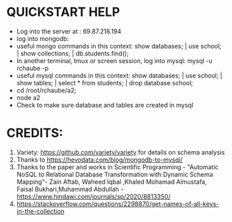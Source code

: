 
# QUICKSTART HELP
- Log into the server at : 69.87.218.194 
- log into mongodb:
- useful mongo commands in this context: show databases; | use school; | show collections; | db.students.find();
- In another terminal, tmux or screen session, log into mysql: mysql -u rchaube -p
- useful mysql commands in this context: show databases; | use school; | show tables; | select * from students; | drop database school;
- cd /root/rchaube/a2;
- node a2
- Check to make sure database and tables are created in mysql



# CREDITS:
1. Variety: https://github.com/variety/variety for details on schema analysis
2. Thanks to https://hevodata.com/blog/mongodb-to-mysql/
3. Thanks to the paper and works in Scientific Programming - "Automatic NoSQL to Relational Database Transformation with Dynamic Schema Mapping"- Zain Aftab, Waheed Iqbal ,Khaled Mohamad Almustafa, Faisal Bukhari,Muhammad Abdullah - https://www.hindawi.com/journals/sp/2020/8813350/
4. https://stackoverflow.com/questions/2298870/get-names-of-all-keys-in-the-collection